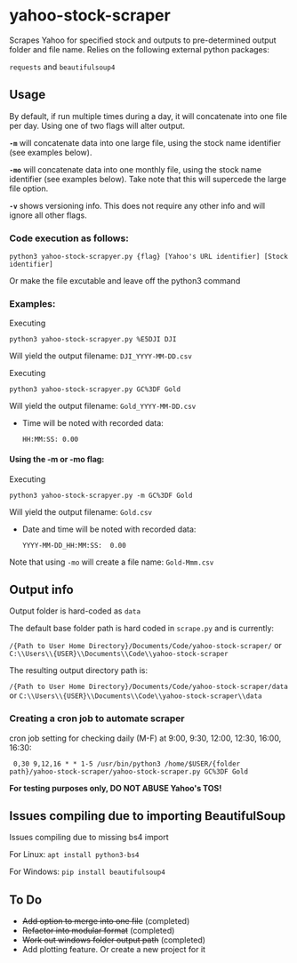 # yahoo-stock-scraper

Scrapes Yahoo for specified stock and outputs to pre-determined output folder and file name.  Relies on the following external python packages:

```requests```
and
```beautifulsoup4```

## Usage

By default, if run multiple times during a day, it will concatenate into one file per day. Using one of two flags will alter output.

**```-m```**
will concatenate data into one large file, using the stock name identifier (see examples below).

**```-mo```**
will concatenate data into one monthly file, using the stock name identifier (see examples below). Take note that this will supercede the large file option.

**```-v```**
shows versioning info.  This does not require any other info and will ignore all other flags.

### **Code execution as follows:**

    python3 yahoo-stock-scrapyer.py {flag} [Yahoo's URL identifier] [Stock identifier] 
Or make the file excutable and leave off the python3 command

### **Examples:**

Executing

    python3 yahoo-stock-scrapyer.py %E5DJI DJI
Will yield the output filename:
```DJI_YYYY-MM-DD.csv```

Executing

    python3 yahoo-stock-scrapyer.py GC%3DF Gold

Will yield the output filename:
```Gold_YYYY-MM-DD.csv```

* Time will be noted with recorded data:

    ```HH:MM:SS: 0.00```

#### **Using the -m or -mo flag:**

Executing

    python3 yahoo-stock-scrapyer.py -m GC%3DF Gold

Will yield the output filename:
```Gold.csv```

* Date and time will be noted with recorded data:

    ```YYYY-MM-DD_HH:MM:SS:  0.00```

Note that using ```-mo``` will create a file name: ```Gold-Mmm.csv```

## Output info

Output folder is hard-coded as
```data```

The default base folder path is hard coded in ```scrape.py``` and is currently:

```/{Path to User Home Directory}/Documents/Code/yahoo-stock-scraper/```
or
```C:\\Users\\{USER}\\Documents\\Code\\yahoo-stock-scraper```

The resulting output directory path is:

```/{Path to User Home Directory}/Documents/Code/yahoo-stock-scraper/data```
or
```C:\\Users\\{USER}\\Documents\\Code\\yahoo-stock-scraper\\data```

### **Creating a cron job to automate scraper**

cron job setting for checking daily (M-F) at 9:00, 9:30, 12:00, 12:30, 16:00, 16:30:

     0,30 9,12,16 * * 1-5 /usr/bin/python3 /home/$USER/{folder path}/yahoo-stock-scraper/yahoo-stock-scraper.py GC%3DF Gold 

**For testing purposes only, DO NOT ABUSE Yahoo's TOS!**

## Issues compiling due to importing BeautifulSoup

Issues compiling due to missing bs4 import

For Linux:
``` apt install python3-bs4 ```

For Windows:
```pip install beautifulsoup4```

## To Do

* ~~Add option to merge into one file~~ (completed)
* ~~Refactor into modular format~~ (completed)
* ~~Work out windows folder output path~~ (completed)
* Add plotting feature. Or create a new project for it
